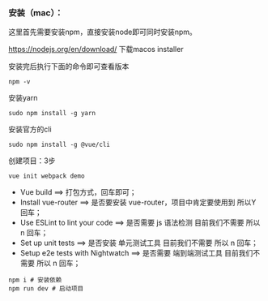 ### 安装（mac）：

这里首先需要安装npm，直接安装node即可同时安装npm。

https://nodejs.org/en/download/ 下载macos installer

安装完后执行下面的命令即可查看版本

```
npm -v
```

安装yarn

```
sudo npm install -g yarn
```

安装官方的cli

```
sudo npm install -g @vue/cli
```



创建项目：3步

```
vue init webpack demo
```

- Vue build ==> 打包方式，回车即可；
- Install vue-router ==> 是否要安装 vue-router，项目中肯定要使用到 所以Y 回车；
- Use ESLint to lint your code ==> 是否需要 js 语法检测 目前我们不需要 所以 n 回车；
- Set up unit tests ==> 是否安装 单元测试工具 目前我们不需要 所以 n 回车；
- Setup e2e tests with Nightwatch ==> 是否需要 端到端测试工具 目前我们不需要 所以 n 回车；

```
npm i # 安装依赖
npm run dev # 启动项目
```

